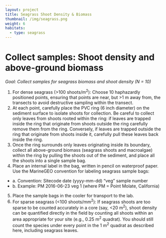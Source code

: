 ```yaml
---
layout: project
title: Seagrass Shoot Density & Biomass
thumbnail: /img/seagrass.png
weight: 6
habitats:
  - type: seagrass
---
```


# Collect samples: Shoot density and above-ground biomass
*Goal: Collect samples for seagrass biomass and shoot density (N = 10)*
  1. For dense seagrass (>100 shoots/m<sup>2</sup>): Choose 10 haphazardly positioned points, ensuring that points are near, but >1 m away from, the transects to avoid destructive sampling within the transect.
  2.	At each point, carefully place the PVC ring (6 inch diameter) on the sediment surface to isolate shoots for collection. Be careful to collect only leaves from shoots rooted within the ring: if leaves are trapped inside the ring that originate from shoots outside the ring carefully remove them from the ring. Conversely, if leaves are trapped outside the ring that originate from shoots inside it, carefully pull these leaves back inside the ring.
  3.	Once the ring surrounds only leaves originating inside its boundary, collect all above-ground biomass (seagrass shoots and macroalgae) within the ring by pulling the shoots out of the sediment, and place all the shoots into a single sample bag.
  4.	Place an internal label in the bag, written in pencil on waterproof paper. Use the MarineGEO convention for labeling seagrass sample bags:
  - a.	Convention: Sitecode date (yyyy-mm-dd) “veg” sample number
  - b.	Example:  PM 2016-06-23 veg 1 (where PM = Point Molate, California)
  5.	Place the sample bags in the cooler for transport to the lab.
  6.	For sparse seagrass (<100 shoots/mm<sup>2</sup>): If seagrass shoots are too sparse to be counted accurately in a core (say, <20 m<sup>2</sup>), shoot density can be quantified directly in the field by counting all shoots within an area appropriate for your site (e.g., 0.25 m<sup>2</sup> quadrat). You should still count the species under every point in the 1 m<sup>2</sup> quadrat as described here, including seagrass leaves.
